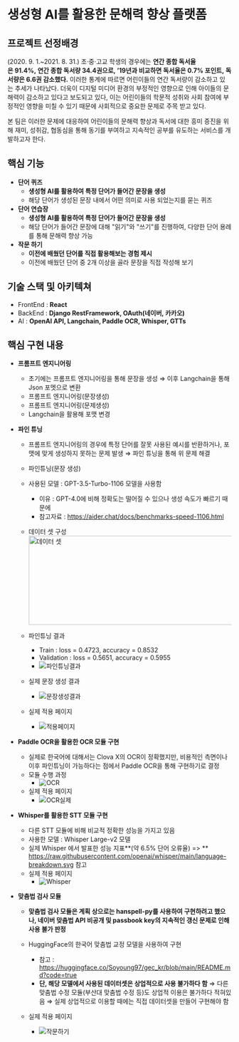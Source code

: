 # 생성형 AI를 활용한 문해력 향상 플랫폼

## 프로젝트 선정배경

(2020. 9. 1.~2021. 8. 31.) 초·중·고교 학생의 경우에는 **연간 종합 독서율은 91.4%, 연간 종합 독서량 34.4권으로, ’19년과 비교하면 독서율은 0.7% 포인트, 독서량은 6.6권 감소했다.** 이러한 통계에 따르면 어린이들의 연간 독서량이 감소하고 있는 추세가 나타났다. 더욱이 디지털 미디어 환경의 부정적인 영향으로 인해 아이들의 문해력이 감소하고 있다고 보도되고 있다, 이는 어린이들의 학문적 성취와 사회 참여에 부정적인 영향을 미칠 수 있기 때문에 사회적으로 중요한 문제로 주목 받고 있다.

본 팀은 이러한 문제에 대응하여 어린이들의 문해력 향상과 독서에 대한 흥미 증진을 위해 재미, 성취감, 협동심을 통해 동기를 부여하고 지속적인 공부를 유도하는 서비스를 개발하고자 한다.

## 핵심 기능
- **단어 퀴즈**
    - **생성형 AI를 활용하여 특정 단어가 들어간 문장을 생성**
    - 해당 단어가 생성된 문장 내에서 어떤 의미로 사용 되었는지를 묻는 퀴즈
- **단어 연습장**
    - **생성형 AI를 활용하여 특정 단어가 들어간 문장을 생성**
    - 해당 단어가 들어간 문장에 대해 "읽기"와 "쓰기"를 진행하여,
    다양한 단어 용례를 통해 문해력 향상 가능
- **작문 하기**
    - **이전에 배웠던 단어를 직접 활용해보는 경험 제시**
    - 이전에 배웠던 단어 중 2개 이상을 골라 문장을 직접 작성해 보기
 
## 기술 스택 및 아키텍쳐
- FrontEnd : **React**
- BackEnd : **Django RestFramework, OAuth(네이버, 카카오)**
- AI : **OpenAI API, Langchain, Paddle OCR, Whisper, GTTs**

## 핵심 구현 내용
- **프롬프트 엔지니어링**
    - 초기에는 프롬프트 엔지니어링을 통해 문장을 생성 ⇒ 이후 Langchain을 통해 Json 포멧으로 변환
    - 프롬프트 엔지니어링(문장생성)
    - 프롬프트 엔지니어링(문제생성)
    - Langchain을 활용해 포맷 변경
      
- **파인 튜닝**
    - 프롬프트 엔지니어링의 경우에 특정 단어를 잘못 사용된 예시를 반환하거나, 포맷에 맞게 생성하지 못하는 문제 발생 ⇒ 파인 튜닝을 통해 위 문제 해결
    - 파인튜닝(문장 생성)
    - 사용된 모델 : GPT-3.5-Turbo-1106 모델을 사용함
        - 이유 : GPT-4.0에 비해 정확도는 떨어질 수 있으나 생성 속도가 빠르기 때문에
        - 참고자료 : https://aider.chat/docs/benchmarks-speed-1106.html
          
    - 데이터 셋 구성
          <img src="img/datasets.png" alt="데이터 셋" width="500" height="200">
      
    - 파인튜닝 결과
        - Train : loss = 0.4723, accuracy = 0.8532
        - Validation : loss = 0.5651, accuracy = 0.5955
        - ![파인튜닝결과](img/fine_tune.png)
          
    - 실제 문장 생성 결과
        - ![문장생성결과](img/result.png)
      
    - 실제 적용 페이지
        - ![적용페이지](img/gen_quiz.png)
      
- **Paddle OCR을 활용한 OCR 모듈 구현**
    - 실제로 한국어에 대해서는 Clova X의 OCR이 정확했지만, 비용적인 측면이나 이후 파인튜닝이 가능하다는 점에서 Paddle OCR을 통해 구현하기로 결정
    - 모듈 수행 과정
        - ![OCR](img/OCR.png)
    - 실제 적용 페이지
        - ![OCR실제](img/OCR_Result.png)

- **Whisper를 활용한 STT 모듈 구현**
    - 다른 STT 모듈에 비해 비교적 정확한 성능을 가지고 있음
    - 사용한 모델 : Whisper Large-v2 모델
    - 실제 Whisper 에서 발표한 성능 지표**(약 6.5% 단어 오류율) => ** https://raw.githubusercontent.com/openai/whisper/main/language-breakdown.svg 참고
    - 실제 적용 페이지
        - ![Whisper](img/STT.png)

- **맞춤법 검사 모듈**
    - **맞춤법 검사 모듈은 계획 상으로는 hanspell-py를 사용하여 구현하려고 했으나, 네이버 맞춤법 API 비공개 및 passbook key의 지속적인 갱신 문제로 인해 사용 불가 판정**
    - HuggingFace의 한국어 맞춤법 교정 모델을 사용하여 구현
        - 참고 : https://huggingface.co/Soyoung97/gec_kr/blob/main/README.md?code=true
        - **단, 해당 모델에서 사용된 데이터셋은 상업적으로 사용 불가하다 함**
            ⇒ 다른 맞춤법 수정 모듈(부산대 맞춤법 수정 등)도 상업적 이용은 불가하다 적혀있음
            ⇒ 실제 상업적으로 이용할 때에는 직접 데이터셋을 만들어 구현해야 함
            
    - 실제 적용 페이지
        - ![작문하기](img/is_correct.png)

